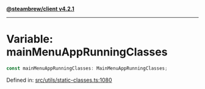 [**@steambrew/client v4.2.1**](../README.md)

***

# Variable: mainMenuAppRunningClasses

```ts
const mainMenuAppRunningClasses: MainMenuAppRunningClasses;
```

Defined in: [src/utils/static-classes.ts:1080](https://github.com/shdwmtr/plugutil/blob/b52230e3bd417b9353d983856323dee8a90c4f70/client/src/utils/static-classes.ts#L1080)
